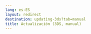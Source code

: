 ```yaml
---
lang: es-ES
layout: redirect
destination: updating-3ds?tab=manual
title: Actualización (3DS, manual)
---
```


